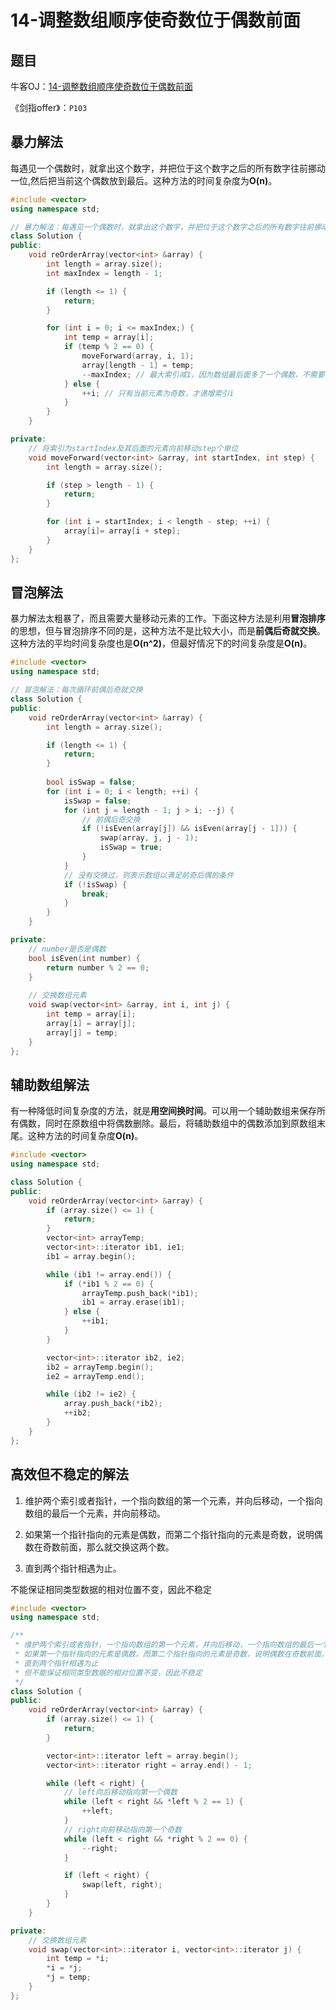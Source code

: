 # 14-调整数组顺序使奇数位于偶数前面

## 题目

牛客OJ：[14-调整数组顺序使奇数位于偶数前面](https://www.nowcoder.com/practice/beb5aa231adc45b2a5dcc5b62c93f593?tpId=13&tqId=11166&tPage=1&rp=1&ru=%2Fta%2Fcoding-interviews&qru=%2Fta%2Fcoding-interviews%2Fquestion-ranking)

《剑指offer》：`P103`

## 暴力解法

每遇见一个偶数时，就拿出这个数字，并把位于这个数字之后的所有数字往前挪动一位,然后把当前这个偶数放到最后。这种方法的时间复杂度为**O(n)**。

```c++
#include <vector>
using namespace std;

// 暴力解法：每遇见一个偶数时，就拿出这个数字，并把位于这个数字之后的所有数字往前挪动一位,然后把当前这个偶数放到最后。
class Solution {
public:
    void reOrderArray(vector<int> &array) {
        int length = array.size();
        int maxIndex = length - 1;

        if (length <= 1) {
            return;
        }

        for (int i = 0; i <= maxIndex;) {
            int temp = array[i];
            if (temp % 2 == 0) {
                moveForward(array, i, 1);
                array[length - 1] = temp;
                --maxIndex; // 最大索引减1，因为数组最后面多了一个偶数，不需要检查了
            } else {
                ++i; // 只有当前元素为奇数，才递增索引i
            }
        }
    }

private:
    // 将索引为startIndex及其后面的元素向前移动step个单位
    void moveForward(vector<int> &array, int startIndex, int step) {
        int length = array.size();

        if (step > length - 1) {
            return;
        }

        for (int i = startIndex; i < length - step; ++i) {
            array[i]= array[i + step]; 
        }
    }
};
```

## 冒泡解法

暴力解法太粗暴了，而且需要大量移动元素的工作。下面这种方法是利用**冒泡排序**的思想，但与冒泡排序不同的是，这种方法不是比较大小，而是**前偶后奇就交换**。这种方法的平均时间复杂度也是**O(n^2)**，但最好情况下的时间复杂度是**O(n)**。

```c++
#include <vector>
using namespace std;

// 冒泡解法：每次循环前偶后奇就交换
class Solution {
public:
    void reOrderArray(vector<int> &array) {
        int length = array.size();

        if (length <= 1) {
            return;
        }
        
        bool isSwap = false;
        for (int i = 0; i < length; ++i) {
            isSwap = false;
            for (int j = length - 1; j > i; --j) {
                // 前偶后奇交换
                if (!isEven(array[j]) && isEven(array[j - 1])) {
                    swap(array, j, j - 1);
                    isSwap = true;
                }
            }
            // 没有交换过，则表示数组以满足前奇后偶的条件
            if (!isSwap) {
                break;
            }
        }
    }

private:
    // number是否是偶数
    bool isEven(int number) {
        return number % 2 == 0;
    }
    
    // 交换数组元素
    void swap(vector<int> &array, int i, int j) {
        int temp = array[i];
        array[i] = array[j];
        array[j] = temp;
    }
};
```

## 辅助数组解法

有一种降低时间复杂度的方法，就是**用空间换时间**。可以用一个辅助数组来保存所有偶数，同时在原数组中将偶数删除。最后，将辅助数组中的偶数添加到原数组末尾。这种方法的时间复杂度**O(n)**。

```c++
#include <vector>
using namespace std;

class Solution {
public:
    void reOrderArray(vector<int> &array) {
        if (array.size() <= 1) {
            return;
        }
        vector<int> arrayTemp;
        vector<int>::iterator ib1, ie1;
        ib1 = array.begin();

        while (ib1 != array.end()) {
            if (*ib1 % 2 == 0) {
                arrayTemp.push_back(*ib1);
                ib1 = array.erase(ib1);
            } else {
                ++ib1;
            }
        }

        vector<int>::iterator ib2, ie2;
        ib2 = arrayTemp.begin();
        ie2 = arrayTemp.end();

        while (ib2 != ie2) {
            array.push_back(*ib2);
            ++ib2;
        }
    }
};
```

## 高效但不稳定的解法

1. 维护两个索引或者指针，一个指向数组的第一个元素，并向后移动，一个指向数组的最后一个元素，并向前移动。

2. 如果第一个指针指向的元素是偶数，而第二个指针指向的元素是奇数，说明偶数在奇数前面，那么就交换这两个数。

3. 直到两个指针相遇为止。

不能保证相同类型数据的相对位置不变，因此不稳定

```c++
#include <vector>
using namespace std;

/**
 * 维护两个索引或者指针，一个指向数组的第一个元素，并向后移动，一个指向数组的最后一个元素，并向前移动。
 * 如果第一个指针指向的元素是偶数，而第二个指针指向的元素是奇数，说明偶数在奇数前面，那么就交换这两个数。
 * 直到两个指针相遇为止 
 * 但不能保证相同类型数据的相对位置不变，因此不稳定
 */
class Solution {
public:
    void reOrderArray(vector<int> &array) {
        if (array.size() <= 1) {
            return;
        }

        vector<int>::iterator left = array.begin();
        vector<int>::iterator right = array.end() - 1;

        while (left < right) {
            // left向后移动指向第一个偶数
            while (left < right && *left % 2 == 1) {
                ++left;
            }
            // right向前移动指向第一个奇数
            while (left < right && *right % 2 == 0) {
                --right;
            }

            if (left < right) {
                swap(left, right);
            }
        }        
    }

private:
    // 交换数组元素
    void swap(vector<int>::iterator i, vector<int>::iterator j) {
        int temp = *i;
        *i = *j;
        *j = temp;
    }
};
```